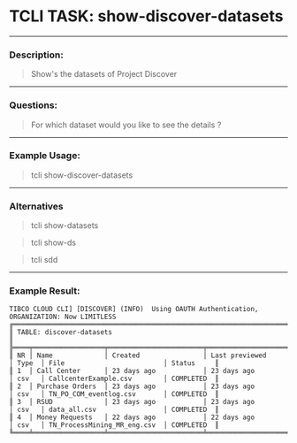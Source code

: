 # TCLI TASK: show-discover-datasets

---
### Description:

> Show's the datasets of Project Discover

---
### Questions:

> For which dataset would you like to see the details ?

---
### Example Usage:

> tcli show-discover-datasets

---
### Alternatives
> tcli show-datasets

> tcli show-ds

> tcli sdd

---
### Example Result:

```console
TIBCO CLOUD CLI] [DISCOVER] (INFO)  Using OAUTH Authentication, ORGANIZATION: Now LIMITLESS
╔═════════════════════════════════════════════════════════════════════════════════════════════════════════════════════════════╗
║ TABLE: discover-datasets                                                                                                    ║
╠════╤══════════════════╤════════════════════════╤════════════════════════╤═══════╤══════════════════════════════╤════════════╣
║ NR │ Name             │ Created                │ Last previewed         │ Type  │ File                         │ Status     ║
║ 1  │ Call Center      │ 23 days ago            │ 23 days ago            │ csv   │ CallcenterExample.csv        │ COMPLETED  ║
║ 2  │ Purchase Orders  │ 23 days ago            │ 23 days ago            │ csv   │ TN_PO_COM_eventlog.csv       │ COMPLETED  ║
║ 3  │ RSUD             │ 23 days ago            │ 23 days ago            │ csv   │ data_all.csv                 │ COMPLETED  ║
║ 4  │ Money Requests   │ 22 days ago            │ 22 days ago            │ csv   │ TN_ProcessMining_MR_eng.csv  │ COMPLETED  ║
╚════╧══════════════════╧════════════════════════╧════════════════════════╧═══════╧══════════════════════════════╧════════════╝
```

